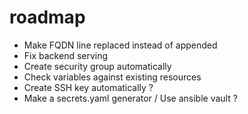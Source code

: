 # roadmap

* Make FQDN line replaced instead of appended
* Fix backend serving
* Create security group automatically
* Check variables against existing resources
* Create SSH key automatically ?
* Make a secrets.yaml generator / Use ansible vault ?
